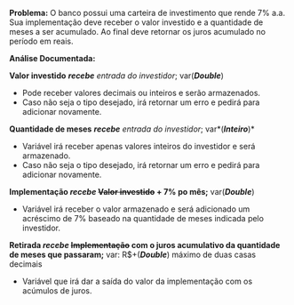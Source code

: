 **Problema:**
O banco possui uma carteira de investimento que rende 7% a.a. Sua
implementação deve receber o valor investido e a quantidade de
meses a ser acumulado. Ao final deve retornar os juros acumulado no
período em reais.

**Análise Documentada:**

**Valor investido** ***recebe** entrada do investidor*; var(***Double***)

+ Pode receber valores decimais ou inteiros e serão armazenados.
+ Caso não seja o tipo desejado, irá retornar um erro e pedirá para adicionar novamente.

**Quantidade de meses** ***recebe** entrada do investidor*; var*(***Inteiro***)*

* Variável irá receber apenas valores inteiros do investidor e será armazenado.
* Caso não seja o tipo desejado, irá retornar um erro e pedirá para adicionar novamente.

**Implementação *recebe* ~~Valor investido~~ + 7% po mês;** var(***Double***)

* Variável irá receber o valor armazenado e será adicionado um acréscimo de 7% baseado na quantidade de meses indicada pelo investidor.

**Retirada *recebe* ~~Implementação~~ com o juros acumulativo da quantidade de meses que passaram;** var: R$+(***Double***) máximo de duas casas decimais

* Variável que irá dar a saída do valor da implementação com os acúmulos de juros.
